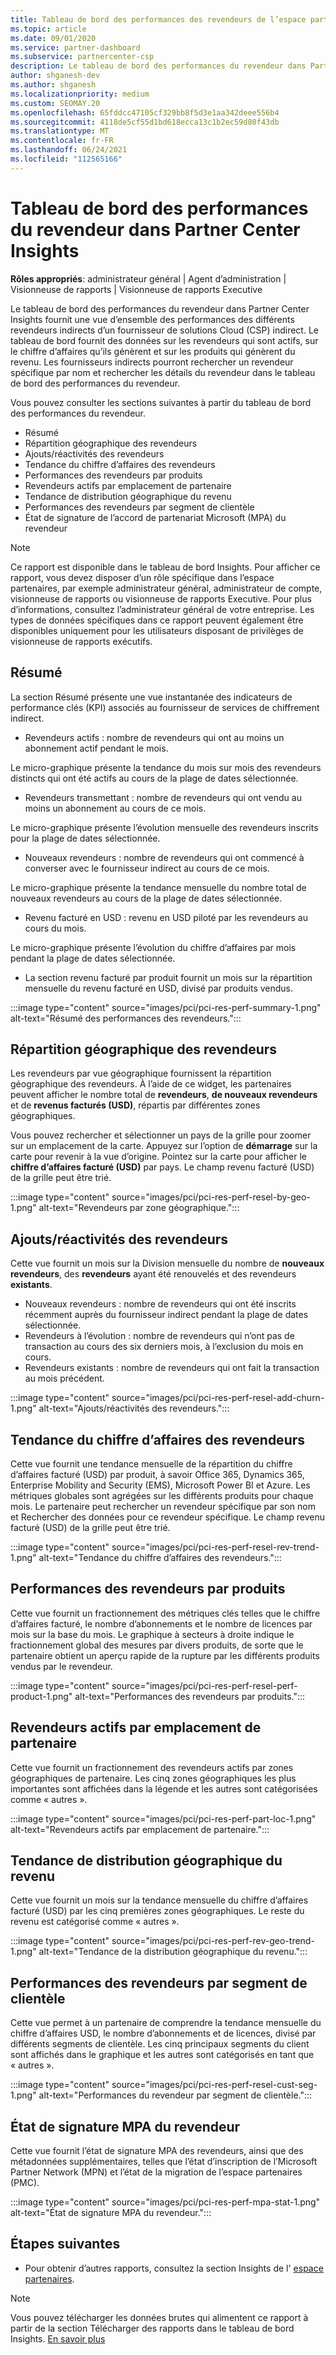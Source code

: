 ```yaml
---
title: Tableau de bord des performances des revendeurs de l’espace partenaires Insights
ms.topic: article
ms.date: 09/01/2020
ms.service: partner-dashboard
ms.subservice: partnercenter-csp
description: Le tableau de bord des performances du revendeur dans Partner Center Insights fournit une vue d’ensemble des performances des différents revendeurs indirects d’un fournisseur de solutions Cloud (CSP) indirect.
author: shganesh-dev
ms.author: shganesh
ms.localizationpriority: medium
ms.custom: SEOMAY.20
ms.openlocfilehash: 65fddcc47105cf329bb8f5d3e1aa342deee556b4
ms.sourcegitcommit: 4118de5cf55d1bd618ecca13c1b2ec59d80f43db
ms.translationtype: MT
ms.contentlocale: fr-FR
ms.lasthandoff: 06/24/2021
ms.locfileid: "112565166"
---
```

# <a name="reseller-performance-dashboard-in-partner-center-insights"></a>Tableau de bord des performances du revendeur dans Partner Center Insights

**Rôles appropriés**: administrateur général | Agent d’administration | Visionneuse de rapports | Visionneuse de rapports Executive

Le tableau de bord des performances du revendeur dans Partner Center Insights fournit une vue d’ensemble des performances des différents revendeurs indirects d’un fournisseur de solutions Cloud (CSP) indirect. Le tableau de bord fournit des données sur les revendeurs qui sont actifs, sur le chiffre d’affaires qu’ils génèrent et sur les produits qui génèrent du revenu. Les fournisseurs indirects pourront rechercher un revendeur spécifique par nom et rechercher les détails du revendeur dans le tableau de bord des performances du revendeur.

Vous pouvez consulter les sections suivantes à partir du tableau de bord des performances du revendeur.

- Résumé
- Répartition géographique des revendeurs
- Ajouts/réactivités des revendeurs 
- Tendance du chiffre d’affaires des revendeurs 
- Performances des revendeurs par produits
- Revendeurs actifs par emplacement de partenaire
- Tendance de distribution géographique du revenu
- Performances des revendeurs par segment de clientèle
- État de signature de l’accord de partenariat Microsoft (MPA) du revendeur

 > [!NOTE]
 > Ce rapport est disponible dans le tableau de bord Insights. Pour afficher ce rapport, vous devez disposer d’un rôle spécifique dans l’espace partenaires, par exemple administrateur général, administrateur de compte, visionneuse de rapports ou visionneuse de rapports Executive. Pour plus d’informations, consultez l’administrateur général de votre entreprise. Les types de données spécifiques dans ce rapport peuvent également être disponibles uniquement pour les utilisateurs disposant de privilèges de visionneuse de rapports exécutifs.

## <a name="summary"></a>Résumé

La section Résumé présente une vue instantanée des indicateurs de performance clés (KPI) associés au fournisseur de services de chiffrement indirect.

- Revendeurs actifs : nombre de revendeurs qui ont au moins un abonnement actif pendant le mois.

Le micro-graphique présente la tendance du mois sur mois des revendeurs distincts qui ont été actifs au cours de la plage de dates sélectionnée.

- Revendeurs transmettant : nombre de revendeurs qui ont vendu au moins un abonnement au cours de ce mois. 

Le micro-graphique présente l’évolution mensuelle des revendeurs inscrits pour la plage de dates sélectionnée.

- Nouveaux revendeurs : nombre de revendeurs qui ont commencé à converser avec le fournisseur indirect au cours de ce mois. 

Le micro-graphique présente la tendance mensuelle du nombre total de nouveaux revendeurs au cours de la plage de dates sélectionnée.

- Revenu facturé en USD : revenu en USD piloté par les revendeurs au cours du mois. 

Le micro-graphique présente l’évolution du chiffre d’affaires par mois pendant la plage de dates sélectionnée.

- La section revenu facturé par produit fournit un mois sur la répartition mensuelle du revenu facturé en USD, divisé par produits vendus. 

:::image type="content" source="images/pci/pci-res-perf-summary-1.png" alt-text="Résumé des performances des revendeurs.":::

## <a name="geographical-spread-of-resellers"></a>Répartition géographique des revendeurs

Les revendeurs par vue géographique fournissent la répartition géographique des revendeurs. À l’aide de ce widget, les partenaires peuvent afficher le nombre total de **revendeurs**, **de nouveaux revendeurs** et de **revenus facturés (USD)**, répartis par différentes zones géographiques.

Vous pouvez rechercher et sélectionner un pays de la grille pour zoomer sur un emplacement de la carte. Appuyez sur l’option de **démarrage** sur la carte pour revenir à la vue d’origine. Pointez sur la carte pour afficher le **chiffre d’affaires facturé (USD)** par pays. Le champ revenu facturé (USD) de la grille peut être trié.

:::image type="content" source="images/pci/pci-res-perf-resel-by-geo-1.png" alt-text="Revendeurs par zone géographique.":::

## <a name="resellers-addchurns"></a>Ajouts/réactivités des revendeurs

Cette vue fournit un mois sur la Division mensuelle du nombre de **nouveaux revendeurs**, des **revendeurs** ayant été renouvelés et des revendeurs **existants**. 

- Nouveaux revendeurs : nombre de revendeurs qui ont été inscrits récemment auprès du fournisseur indirect pendant la plage de dates sélectionnée.
- Revendeurs à l’évolution : nombre de revendeurs qui n’ont pas de transaction au cours des six derniers mois, à l’exclusion du mois en cours.
- Revendeurs existants : nombre de revendeurs qui ont fait la transaction au mois précédent.

:::image type="content" source="images/pci/pci-res-perf-resel-add-churn-1.png" alt-text="Ajouts/réactivités des revendeurs.":::

## <a name="resellers-revenue-trend"></a>Tendance du chiffre d’affaires des revendeurs 

Cette vue fournit une tendance mensuelle de la répartition du chiffre d’affaires facturé (USD) par produit, à savoir Office 365, Dynamics 365, Enterprise Mobility and Security (EMS), Microsoft Power BI et Azure. Les métriques globales sont agrégées sur les différents produits pour chaque mois. Le partenaire peut rechercher un revendeur spécifique par son nom et Rechercher des données pour ce revendeur spécifique. Le champ revenu facturé (USD) de la grille peut être trié.

:::image type="content" source="images/pci/pci-res-perf-resel-rev-trend-1.png" alt-text="Tendance du chiffre d’affaires des revendeurs.":::

## <a name="reseller-performance-by-products"></a>Performances des revendeurs par produits

Cette vue fournit un fractionnement des métriques clés telles que le chiffre d’affaires facturé, le nombre d’abonnements et le nombre de licences par mois sur la base du mois. Le graphique à secteurs à droite indique le fractionnement global des mesures par divers produits, de sorte que le partenaire obtient un aperçu rapide de la rupture par les différents produits vendus par le revendeur.

:::image type="content" source="images/pci/pci-res-perf-resel-perf-product-1.png" alt-text="Performances des revendeurs par produits.":::

## <a name="active-resellers-by-partner-locations"></a>Revendeurs actifs par emplacement de partenaire

Cette vue fournit un fractionnement des revendeurs actifs par zones géographiques de partenaire. Les cinq zones géographiques les plus importantes sont affichées dans la légende et les autres sont catégorisées comme « autres ».

:::image type="content" source="images/pci/pci-res-perf-part-loc-1.png" alt-text="Revendeurs actifs par emplacement de partenaire.":::

## <a name="revenue-geo-distribution-trend"></a>Tendance de distribution géographique du revenu

Cette vue fournit un mois sur la tendance mensuelle du chiffre d’affaires facturé (USD) par les cinq premières zones géographiques.  Le reste du revenu est catégorisé comme « autres ».

:::image type="content" source="images/pci/pci-res-perf-rev-geo-trend-1.png" alt-text="Tendance de la distribution géographique du revenu.":::

## <a name="reseller-performance-by-customer-segment"></a>Performances des revendeurs par segment de clientèle

Cette vue permet à un partenaire de comprendre la tendance mensuelle du chiffre d’affaires USD, le nombre d’abonnements et de licences, divisé par différents segments de clientèle. Les cinq principaux segments du client sont affichés dans le graphique et les autres sont catégorisés en tant que « autres ».

:::image type="content" source="images/pci/pci-res-perf-resel-cust-seg-1.png" alt-text="Performances du revendeur par segment de clientèle.":::

## <a name="reseller-mpa-signing-status"></a>État de signature MPA du revendeur

Cette vue fournit l’état de signature MPA des revendeurs, ainsi que des métadonnées supplémentaires, telles que l’état d’inscription de l’Microsoft Partner Network (MPN) et l’état de la migration de l’espace partenaires (PMC).

:::image type="content" source="images/pci/pci-res-perf-mpa-stat-1.png" alt-text="État de signature MPA du revendeur.":::

## <a name="next-steps"></a>Étapes suivantes

- Pour obtenir d’autres rapports, consultez la section Insights de l' [espace partenaires](partner-center-insights.md).

>[!NOTE] 
> Vous pouvez télécharger les données brutes qui alimentent ce rapport à partir de la section Télécharger des rapports dans le tableau de bord Insights. [En savoir plus](pci-download-reports.md) 
